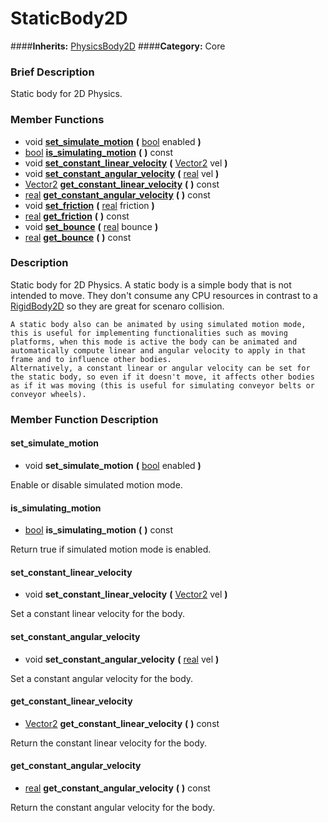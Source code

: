 #  StaticBody2D  
####**Inherits:** [PhysicsBody2D](class_physicsbody2d)
####**Category:** Core

###  Brief Description  
Static body for 2D Physics.

###  Member Functions 
  * void  **[set&#95;simulate&#95;motion](#set_simulate_motion)**  **(** [bool](class_bool) enabled  **)**
  * [bool](class_bool)  **[is&#95;simulating&#95;motion](#is_simulating_motion)**  **(** **)** const
  * void  **[set&#95;constant&#95;linear&#95;velocity](#set_constant_linear_velocity)**  **(** [Vector2](class_vector2) vel  **)**
  * void  **[set&#95;constant&#95;angular&#95;velocity](#set_constant_angular_velocity)**  **(** [real](class_real) vel  **)**
  * [Vector2](class_vector2)  **[get&#95;constant&#95;linear&#95;velocity](#get_constant_linear_velocity)**  **(** **)** const
  * [real](class_real)  **[get&#95;constant&#95;angular&#95;velocity](#get_constant_angular_velocity)**  **(** **)** const
  * void  **[set&#95;friction](#set_friction)**  **(** [real](class_real) friction  **)**
  * [real](class_real)  **[get&#95;friction](#get_friction)**  **(** **)** const
  * void  **[set&#95;bounce](#set_bounce)**  **(** [real](class_real) bounce  **)**
  * [real](class_real)  **[get&#95;bounce](#get_bounce)**  **(** **)** const

###  Description  
Static body for 2D Physics. A static body is a simple body that is not intended to move. They don't consume any CPU resources in contrast to a [RigidBody2D](class_rigidbody2d) so they are great for scenaro collision.

	A static body also can be animated by using simulated motion mode, this is useful for implementing functionalities such as moving platforms, when this mode is active the body can be animated and automatically compute linear and angular velocity to apply in that frame and to influence other bodies.
	Alternatively, a constant linear or angular velocity can be set for the static body, so even if it doesn't move, it affects other bodies as if it was moving (this is useful for simulating conveyor belts or conveyor wheels).

###  Member Function Description  

#### <a name="set_simulate_motion">set_simulate_motion</a>
  * void  **set&#95;simulate&#95;motion**  **(** [bool](class_bool) enabled  **)**

Enable or disable simulated motion mode.

#### <a name="is_simulating_motion">is_simulating_motion</a>
  * [bool](class_bool)  **is&#95;simulating&#95;motion**  **(** **)** const

Return true if simulated motion mode is enabled.

#### <a name="set_constant_linear_velocity">set_constant_linear_velocity</a>
  * void  **set&#95;constant&#95;linear&#95;velocity**  **(** [Vector2](class_vector2) vel  **)**

Set a constant linear velocity for the body.

#### <a name="set_constant_angular_velocity">set_constant_angular_velocity</a>
  * void  **set&#95;constant&#95;angular&#95;velocity**  **(** [real](class_real) vel  **)**

Set a constant angular velocity for the body.

#### <a name="get_constant_linear_velocity">get_constant_linear_velocity</a>
  * [Vector2](class_vector2)  **get&#95;constant&#95;linear&#95;velocity**  **(** **)** const

Return the constant linear velocity for the body.

#### <a name="get_constant_angular_velocity">get_constant_angular_velocity</a>
  * [real](class_real)  **get&#95;constant&#95;angular&#95;velocity**  **(** **)** const

Return the constant angular velocity for the body.

